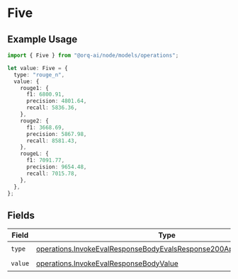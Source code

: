 # Five

## Example Usage

```typescript
import { Five } from "@orq-ai/node/models/operations";

let value: Five = {
  type: "rouge_n",
  value: {
    rouge1: {
      f1: 6800.91,
      precision: 4801.64,
      recall: 5836.36,
    },
    rouge2: {
      f1: 3668.69,
      precision: 5867.98,
      recall: 8581.43,
    },
    rougeL: {
      f1: 7091.77,
      precision: 9654.48,
      recall: 7015.78,
    },
  },
};
```

## Fields

| Field                                                                                                                                                        | Type                                                                                                                                                         | Required                                                                                                                                                     | Description                                                                                                                                                  |
| ------------------------------------------------------------------------------------------------------------------------------------------------------------ | ------------------------------------------------------------------------------------------------------------------------------------------------------------ | ------------------------------------------------------------------------------------------------------------------------------------------------------------ | ------------------------------------------------------------------------------------------------------------------------------------------------------------ |
| `type`                                                                                                                                                       | [operations.InvokeEvalResponseBodyEvalsResponse200ApplicationJSONType](../../models/operations/invokeevalresponsebodyevalsresponse200applicationjsontype.md) | :heavy_check_mark:                                                                                                                                           | N/A                                                                                                                                                          |
| `value`                                                                                                                                                      | [operations.InvokeEvalResponseBodyValue](../../models/operations/invokeevalresponsebodyvalue.md)                                                             | :heavy_check_mark:                                                                                                                                           | N/A                                                                                                                                                          |